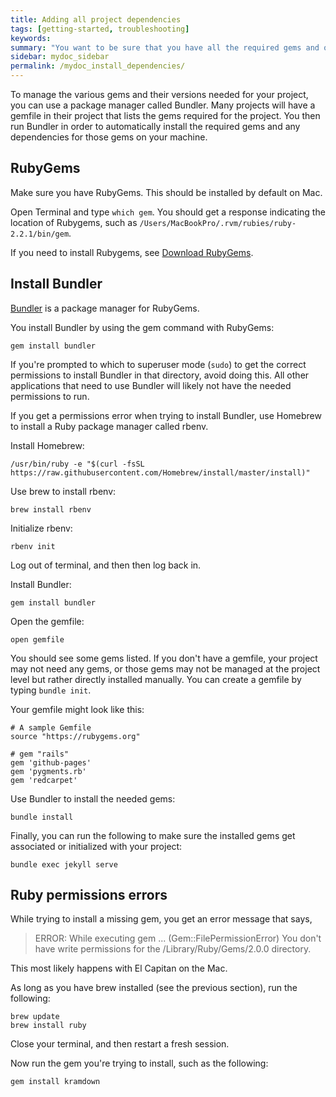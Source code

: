 ```yaml
---
title: Adding all project dependencies
tags: [getting-started, troubleshooting]
keywords:
summary: "You want to be sure that you have all the required gems and other utilities on your computer to make the project run. Jekyll runs on Ruby, and there are various plugins for Ruby that enable different functionality. These Ruby plugins are referred to as gems, and you install the gems you need for your projects."
sidebar: mydoc_sidebar
permalink: /mydoc_install_dependencies/
---
```


To manage the various gems and their versions needed for your project, you can use a package manager called Bundler. Many projects will have a gemfile in their project that lists the gems required for the project. You then run Bundler in order to automatically install the required gems and any dependencies for those gems on your machine.

## RubyGems

Make sure you have RubyGems. This should be installed by default on Mac.

Open Terminal and type `which gem`. You should get a response indicating the location of Rubygems, such as `/Users/MacBookPro/.rvm/rubies/ruby-2.2.1/bin/gem`.

If you need to install Rubygems, see [Download RubyGems](https://rubygems.org/pages/download).

## Install Bundler

[Bundler](http://bundler.io/) is a package manager for RubyGems.

You install Bundler by using the gem command with RubyGems:

```
gem install bundler
```

If you're prompted to which to superuser mode (`sudo`) to get the correct permissions to install Bundler in that directory, avoid doing this. All other applications that need to use Bundler will likely not have the needed permissions to run.


If you get a permissions error when trying to install Bundler, use Homebrew to install a Ruby package manager called rbenv.

Install Homebrew:

```
/usr/bin/ruby -e "$(curl -fsSL https://raw.githubusercontent.com/Homebrew/install/master/install)"
```

Use brew to install rbenv:

```
brew install rbenv
```

Initialize rbenv:

```
rbenv init
```

Log out of terminal, and then then log back in.

Install Bundler:

```
gem install bundler
```

Open the gemfile:

```
open gemfile
```

You should see some gems listed. If you don't have a gemfile, your project may not need any gems, or those gems may not be managed at the project level but rather directly installed manually. You can create a gemfile by typing `bundle init`.

Your gemfile might look like this:

```
# A sample Gemfile
source "https://rubygems.org"

# gem "rails"
gem 'github-pages'
gem 'pygments.rb'
gem 'redcarpet'
```

Use Bundler to install the needed gems:

```
bundle install
```

Finally, you can run the following to make sure the installed gems get associated or initialized with your project:

```
bundle exec jekyll serve
```

## Ruby permissions errors

While trying to install a missing gem, you get an error message that says, 

>ERROR:  While executing gem ... (Gem::FilePermissionError)
 You don't have write permissions for the /Library/Ruby/Gems/2.0.0 directory.
 
This most likely happens with El Capitan on the Mac.

As long as you have brew installed (see the previous section), run the following:

```
brew update
brew install ruby
```

Close your terminal, and then restart a fresh session.

Now run the gem you're trying to install, such as the following:

```
gem install kramdown
```